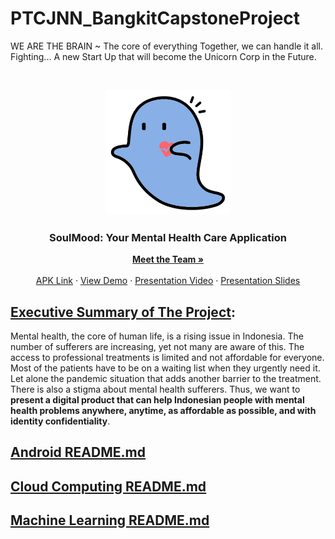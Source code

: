 # PTCJNN_BangkitCapstoneProject
WE ARE THE BRAIN ~ The core of everything
Together, we can handle it all. Fighting... A new Start Up that will become the Unicorn Corp in the Future.

<!-- PROJECT LOGO -->
<br />
<p align="center">
  <a href="https://github.com/othneildrew/Best-README-Template">
    <img src="ASSET/soulmood_logo.png" alt="Logo" width="200" height="200">
  </a>

  <h3 align="center">SoulMood: Your Mental Health Care Application</h3>

  <p align="center">
    <a href=""><strong>Meet the Team »</strong></a>
    <br />
    <br />
    <a href="">APK Link</a>
    ·
    <a href="">View Demo</a>
    ·
    <a href="">Presentation Video</a>
    ·
    <a href="">Presentation Slides</a>
  </p>
</p>

## [Executive Summary of The Project]():
Mental health, the core of human life, is a rising issue in Indonesia. The number of sufferers are increasing, yet not many are aware of this. The access to professional treatments is limited and not affordable for everyone. Most of the patients have to be on a waiting list when they urgently need it. Let alone the pandemic situation that adds another barrier to the treatment. There is also a stigma about mental health sufferers. Thus, we want to <b>present a digital product that can help Indonesian people with mental health problems anywhere, anytime, as affordable as possible, and with identity confidentiality</b>.

## [Android README.md]()

## [Cloud Computing README.md](Cloud/README.md)

## [Machine Learning README.md](Machine%20Learning/README.md)
